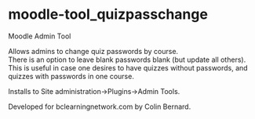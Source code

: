 # moodle-tool_quizpasschange
Moodle Admin Tool
  
Allows admins to change quiz passwords by course.  
There is an option to leave blank passwords blank (but update all others). This is useful in case one desires to have quizzes without passwords, and quizzes with passwords in one course.  
  
Installs to Site administration->Plugins->Admin Tools.
  
Developed for bclearningnetwork.com by Colin Bernard.
